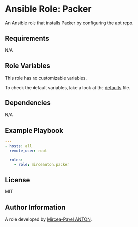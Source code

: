 Ansible Role: Packer
====================

An Ansible role that installs Packer by configuring the apt repo.

Requirements
------------

N/A

Role Variables
--------------

This role has no customizable variables.

To check the default variables, take a look at the [defaults](defaults/main.yml) file.

Dependencies
------------

N/A

Example Playbook
----------------

``` yml
---
- hosts: all
  remote_user: root

  roles:
    - role: mirceanton.packer
```

License
-------

MIT

Author Information
------------------

A role developed by [Mircea-Pavel ANTON](https://www.mirceanton.com).
